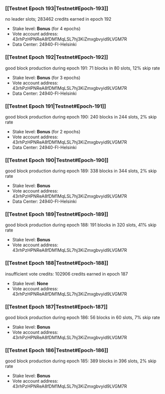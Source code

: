 ### [[Testnet Epoch 193|Testnet#Epoch-193]]
no leader slots; 283462 credits earned in epoch 192
* Stake level: **Bonus** (for 4 epochs)
* Vote account address: 43rhPzHPNReA8fDM1MqLSL7hj3KiZmxgbvyid9LVGM7R
* Data Center: 24940-FI-Helsinki
### [[Testnet Epoch 192|Testnet#Epoch-192]]
good block production during epoch 191: 71 blocks in 80 slots, 12% skip rate
* Stake level: **Bonus** (for 3 epochs)
* Vote account address: 43rhPzHPNReA8fDM1MqLSL7hj3KiZmxgbvyid9LVGM7R
* Data Center: 24940-FI-Helsinki
### [[Testnet Epoch 191|Testnet#Epoch-191]]
good block production during epoch 190: 240 blocks in 244 slots, 2% skip rate
* Stake level: **Bonus** (for 2 epochs)
* Vote account address: 43rhPzHPNReA8fDM1MqLSL7hj3KiZmxgbvyid9LVGM7R
* Data Center: 24940-FI-Helsinki
### [[Testnet Epoch 190|Testnet#Epoch-190]]
good block production during epoch 189: 338 blocks in 344 slots, 2% skip rate
* Stake level: **Bonus**
* Vote account address: 43rhPzHPNReA8fDM1MqLSL7hj3KiZmxgbvyid9LVGM7R
* Data Center: 24940-FI-Helsinki
### [[Testnet Epoch 189|Testnet#Epoch-189]]
good block production during epoch 188: 191 blocks in 320 slots, 41% skip rate
* Stake level: **Bonus**
* Vote account address: 43rhPzHPNReA8fDM1MqLSL7hj3KiZmxgbvyid9LVGM7R
### [[Testnet Epoch 188|Testnet#Epoch-188]]
insufficient vote credits: 102906 credits earned in epoch 187
* Stake level: **None**
* Vote account address: 43rhPzHPNReA8fDM1MqLSL7hj3KiZmxgbvyid9LVGM7R
### [[Testnet Epoch 187|Testnet#Epoch-187]]
good block production during epoch 186: 56 blocks in 60 slots, 7% skip rate
* Stake level: **Bonus**
* Vote account address: 43rhPzHPNReA8fDM1MqLSL7hj3KiZmxgbvyid9LVGM7R
### [[Testnet Epoch 186|Testnet#Epoch-186]]
good block production during epoch 185: 389 blocks in 396 slots, 2% skip rate
* Stake level: **Bonus**
* Vote account address: 43rhPzHPNReA8fDM1MqLSL7hj3KiZmxgbvyid9LVGM7R
